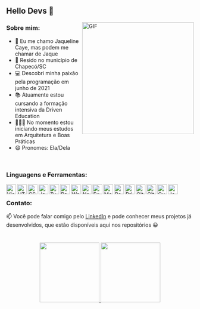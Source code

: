 ## Hello Devs 👋

<img align="right" alt="GIF" src="https://rck.imgix.net/vtGC59iQ50CPrEz2aLNKSw/images/sAGiHOO2pEiTU4AJCZZteA.gif" width="300"/>

### Sobre mim:
 - 👤 Eu me chamo Jaqueline Caye, mas podem me chamar de Jaque
 - 📌 Resido no município de Chapecó/SC
 - 💻 Descobri minha paixão pela programação em junho de 2021
 - 📚 Atuamente estou cursando a formação intensiva da Driven Education
 - 👩🏽‍💻 No momento estou iniciando meus estudos em Arquitetura e Boas Práticas
 - 😄 Pronomes: Ela/Dela

<br/>

### Linguagens e Ferramentas:
<img align="left" alt="Visual Studio Code" width="26px" src="https://www.svgrepo.com/show/354522/visual-studio-code.svg" title="Visual Studio Code"/>
<img align="left" alt="HTML5" width="26px" src="https://www.svgrepo.com/show/349402/html5.svg" title="HTML5"/>
<img align="left" alt="CSS3" width="26px" src="https://www.svgrepo.com/show/373535/css.svg" title="CSS3"/>
<img align="left" alt="JavaScript" width="26px" src="https://www.svgrepo.com/show/355081/js.svg" title="JavaScript"/>
<img align="left" alt="TypeScript" width="26px" src="https://www.svgrepo.com/show/349540/typescript.svg" title="TypeScript"/>
<img align="left" alt="React" width="26px" src="https://www.svgrepo.com/show/354259/react.svg" title="React"/>
<img align="left" alt="WebPack" width="26px" src="https://www.svgrepo.com/show/354552/webpack.svg" title="WebPack"/>
<img align="left" alt="NodeJS" width="26px" src="https://www.svgrepo.com/show/354119/nodejs-icon.svg" title="NodeJS"/>
<img align="left" alt="Express" width="26px" src="https://www.svgrepo.com/show/330398/express.svg" title="Express"/>
<img align="left" alt="MongoDB" width="26px" src="https://www.svgrepo.com/show/373845/mongo.svg" title="MongoDB"/>
<img align="left" alt="PostgreSQL" width="26px" src="https://www.svgrepo.com/show/354200/postgresql.svg" title="PostgreSQL"/>
<img align="left" alt="Prisma" width="26px" src="https://www.svgrepo.com/show/373776/light-prisma.svg" title="Prisma"/>
<img align="left" alt="Git" width="26px" src="https://www.svgrepo.com/show/353782/git-icon.svg" title="Git"/>
<img align="left" alt="GitHub" width="26px" src="https://www.svgrepo.com/show/341847/github.svg" title="GitHub"/>
<img align="left" alt="Cypress" width="26px" src="https://www.svgrepo.com/show/305923/cypress.svg" title="Cypress"/>
<img align="left" alt="Jest" width="26px" src="https://www.svgrepo.com/show/373700/jest.svg" title="Jest"/>

<br/>

### Contato:
📫 Você pode falar comigo pelo [LinkedIn](https://www.linkedin.com/in/jaqueline-caye-614449137/) e pode conhecer meus projetos já desenvolvidos, que estão disponíveis aqui nos repositórios 😀

#
<p align="center">
<a href="https://github.com/jaquecaye2">
  <img height="160em" src="https://github-readme-stats-eight-theta.vercel.app/api?username=jaquecaye2&show_icons=true&theme=algolia&include_all_commits=true&count_private=true"/>
  <img height="160em" src="https://github-readme-stats-eight-theta.vercel.app/api/top-langs/?username=jaquecaye2&layout=compact&langs_count=8&theme=algolia"/>
</a>
</p>

